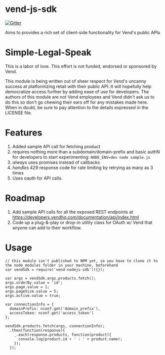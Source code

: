 vend-js-sdk
===========

[![Gitter](https://badges.gitter.im/Join%20Chat.svg)](https://gitter.im/ShoppinPal/vend-nodejs-sdk?utm_source=badge&utm_medium=badge&utm_campaign=pr-badge&utm_content=badge)

Aims to provides a rich set of client-side functionality for Vend's public APIs

Simple-Legal-Speak
==================

This is a labor of love. This effort is not funded, endorsed or sponsored by Vend.

This module is being written out of sheer respect for Vend's uncanny success at platformizing retail with their public API. It will hopefully help democratize access further by adding ease of use for developers. The authors of this module are not Vend employees and Vend didn't ask us to do this so don't go chewing their ears off for any mistakes made here. When in doubt, be sure to pay attention to the details expressed in the LICENSE file.

Features
========
1. Added sample API call for fetching product
  1. requires nothing more than a subdomain/domain-prefix and basic authN for developers to start experimenting: `NODE_ENV=dev node sample.js`
  2. *always* uses promises instead of callbacks
  3. *handles* 429 response code for rate limiting by retrying as many as 3 times
2. Uses oauth for API calls.

Roadmap
=======

1. Add sample API calls for all the exposed REST endpoints at https://developers.vendhq.com/documentation/api/index.html
2. Code up a plug-&-play or drop-in utility class for OAuth w/ Vend that anyone can add to their workflow.

Usage
=====
```
// this module isn't published to NPM yet, so you have to clone it to the node_modules folder in your machine, beforehand
var vendSdk = require('vend-nodejs-sdk')({}); 

var args = vendSdk.args.products.fetch();
args.orderBy.value = 'id';
args.page.value = 1;
args.pageSize.value = 5;
args.active.value = true;

var connectionInfo = {
  domainPrefix: nconf.get('domain_prefix'),
  accessToken: nconf.get('access_token')
};

vendSdk.products.fetch(args, connectionInfo);
  .then(function(response){
    _.each(response.products, function(product){
      console.log(product.id + ' : ' + product.name);
    });
  });

```
